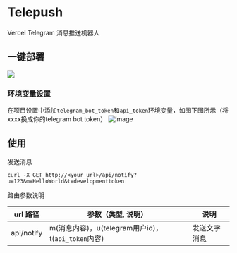# Telepush

Vercel Telegram 消息推送机器人

## 一键部署

<a href="https://vercel.com/new/project?template=https://github.com/indes/telepush"><img src="https://vercel.com/button"></a>

### 环境变量设置
在项目设置中添加`telegram_bot_token`和`api_token`环境变量，如图下图所示（将xxxx换成你的telegram bot token）
![image](https://user-images.githubusercontent.com/4705478/122669874-d113ee80-d1f1-11eb-8add-77587c64053e.png)


## 使用
发送消息
```
curl -X GET http://<your_url>/api/notify?u=123&m=HelloWorld&t=developmenttoken
```

路由参数说明

| url 路径   | 参数（类型, 说明）        | 说明         |
| ---------- | ---------------------- | ------------ |
| api/notify | m(消息内容)，u(telegram用户id)，t(`api_token`内容) | 发送文字消息 |
